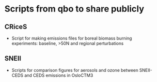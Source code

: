 # Scripts from qbo to share publicly

## CRiceS
- Script for making emissions files for boreal biomass burning experiments: baseline, >50N and regional perturbations

## SNEII
- Scripts for comparison figures for aerosols and ozone between SNEII-CEDS and CEDS emissions in OsloCTM3 
